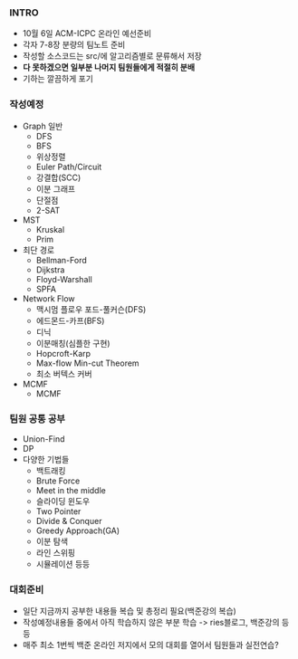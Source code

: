 ### INTRO

- 10월 6일 ACM-ICPC 온라인 예선준비
- 각자 7-8장 분량의 팀노트 준비
- 작성할 소스코드는 src/에 알고리즘별로 문류해서 저장
- **다 못하겠으면 일부분 나머지 팀원들에게 적절히 분배**
- 기하는 깔끔하게 포기

### 작성예정
- Graph 일반
  - DFS
  - BFS
  - 위상정렬
  - Euler Path/Circuit
  - 강결합(SCC)
  - 이분 그래프
  - 단절점
  - 2-SAT
- MST
  - Kruskal
  - Prim
- 최단 경로
  - Bellman-Ford
  - Dijkstra
  - Floyd-Warshall
  - SPFA
- Network Flow
  - 맥시멈 플로우	포드-풀커슨(DFS)
  - 에드몬드-카프(BFS)
  - 디닉
  - 이분매칭(심플한 구현)
  - Hopcroft-Karp
  - Max-flow Min-cut Theorem
  - 최소 버텍스 커버
- MCMF
  - MCMF
  
### 팀원 공통 공부
- Union-Find
- DP
- 다양한 기법들
  - 백트래킹
  - Brute Force
  - Meet in the middle
  - 슬라이딩 윈도우
  - Two Pointer
  - Divide & Conquer
  - Greedy Approach(GA)
  - 이분 탐색
  - 라인 스위핑
  - 시뮬레이션 등등
  
 ### 대회준비
 - 일단 지금까지 공부한 내용들 복습 및 총정리 필요(백준강의 복습)
 - 작성예정내용들 중에서 아직 학습하지 않은 부분 학습 -> ries블로그, 백준강의 등등
 - 매주 최소 1번씩 백준 온라인 저지에서 모의 대회를 열어서 팀원들과 실전연습? 
